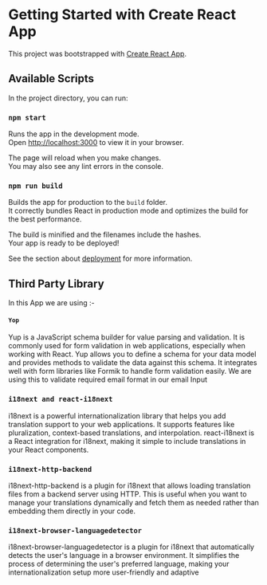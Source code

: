 # Getting Started with Create React App

This project was bootstrapped with [Create React App](https://github.com/facebook/create-react-app).

## Available Scripts

In the project directory, you can run:

### `npm start`

Runs the app in the development mode.\
Open [http://localhost:3000](http://localhost:3000) to view it in your browser.

The page will reload when you make changes.\
You may also see any lint errors in the console.

### `npm run build`

Builds the app for production to the `build` folder.\
It correctly bundles React in production mode and optimizes the build for the best performance.

The build is minified and the filenames include the hashes.\
Your app is ready to be deployed!

See the section about [deployment](https://facebook.github.io/create-react-app/docs/deployment) for more information.

## Third Party Library 
In this App we are using :-

#### `Yop`
Yup is a JavaScript schema builder for value parsing and validation. It is commonly used for form validation in web applications, especially when working with React. Yup allows you to define a schema for your data model and provides methods to validate the data against this schema. It integrates well with form libraries like Formik to handle form validation easily.
We are using this to validate required email format in our email Input 

### `i18next and react-i18next`
i18next is a powerful internationalization library that helps you add translation support to your web applications. It supports features like pluralization, context-based translations, and interpolation.
react-i18next is a React integration for i18next, making it simple to include translations in your React components.

### `i18next-http-backend`
i18next-http-backend is a plugin for i18next that allows loading translation files from a backend server using HTTP. This is useful when you want to manage your translations dynamically and fetch them as needed rather than embedding them directly in your code.

### `i18next-browser-languagedetector`
i18next-browser-languagedetector is a plugin for i18next that automatically detects the user's language in a browser environment. It simplifies the process of determining the user's preferred language, making your internationalization setup more user-friendly and adaptive